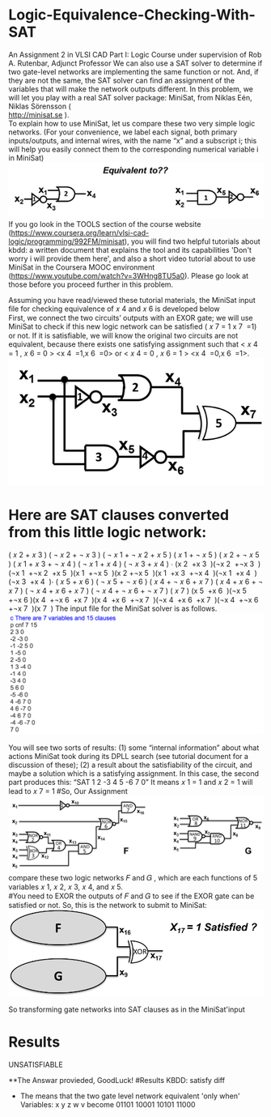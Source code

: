 # Logic-Equivalence-Checking-With-SAT
An Assignment 2 in VLSI CAD Part I: Logic Course under supervision of Rob A. Rutenbar, Adjunct Professor
We can also use a SAT solver to determine if two gate-level networks are implementing the same function or not. And, if they are not the same, the SAT solver can find an assignment of the variables that will make the network outputs different. In this problem, we will let you play with a real SAT solver package: MiniSat, from Niklas Eén, Niklas Sörensson (                                        
http://minisat.se
).                                        
To explain how to use MiniSat, let us compare these two very simple logic networks. (For your convenience, we label each signal, both primary inputs/outputs, and internal wires, with the name “x” and a subscript i; this will help you easily connect them to the corresponding numerical variable i in MiniSat)
![](https://github.com/3a3del/Logic-Equivalence-Checking-With-SAT/blob/main/Q10_sim0.png)                    
If you go look in the TOOLS section of the course website (https://www.coursera.org/learn/vlsi-cad-logic/programming/992FM/minisat), you will find two helpful tutorials about kbdd: a written document that explains the tool and its capabilities 'Don't worry i will provide them here', and also a short video tutorial about to use MiniSat in the Coursera MOOC environment (https://www.youtube.com/watch?v=3WHng8TU5a0). Please go look at those before you proceed further in this problem.

Assuming you have read/viewed these tutorial materials, the MiniSat input file for checking equivalence of 𝑥 4 and 𝑥 6 is developed below                                                                                                                                                          
First, we connect the two circuits’ outputs with an EXOR gate; we will use MiniSat to check if this new logic network can be satisfied ( 𝑥 7 = 1 x 7 ​ =1) or not. If it is satisfiable, we will know the original two circuits are not equivalent, because there exists one satisfying assignment such that < 𝑥 4 = 1 , 𝑥 6 = 0 > <x 4 ​ =1,x 6 ​ =0> or < 𝑥 4 = 0 , 𝑥 6 = 1 > <x 4 ​ =0,x 6 ​ =1>.                                                                         
![](https://github.com/3a3del/Logic-Equivalence-Checking-With-SAT/blob/main/Q10_sim1.png)
# Here are SAT clauses converted from this little logic network:
( 𝑥 2 + 𝑥 3 ) ( ¬ 𝑥 2 + ¬ 𝑥 3 ) ( ¬ 𝑥 1 + ¬ 𝑥 2 + 𝑥 5 ) ( 𝑥 1 + ¬ 𝑥 5 ) ( 𝑥 2 + ¬ 𝑥 5 ) ( 𝑥 1 + 𝑥 3 + ¬ 𝑥 4 ) ( ¬ 𝑥 1 + 𝑥 4 ) ( ¬ 𝑥 3 + 𝑥 4 ) ⋅ (x 2 ​ +x 3 ​ )(¬x 2 ​ +¬x 3 ​ )(¬x 1 ​ +¬x 2 ​ +x 5 ​ )(x 1 ​ +¬x 5 ​ )(x 2 ​ +¬x 5 ​ )(x 1 ​ +x 3 ​ +¬x 4 ​ )(¬x 1 ​ +x 4 ​ )(¬x 3 ​ +x 4 ​ )⋅ ( 𝑥 5 + 𝑥 6 ) ( ¬ 𝑥 5 + ¬ 𝑥 6 ) ( 𝑥 4 + ¬ 𝑥 6 + 𝑥 7 ) ( 𝑥 4 + 𝑥 6 + ¬ 𝑥 7 ) ( ¬ 𝑥 4 + 𝑥 6 + 𝑥 7 ) ( ¬ 𝑥 4 + ¬ 𝑥 6 + ¬ 𝑥 7 ) ( 𝑥 7 ) (x 5 ​ +x 6 ​ )(¬x 5 ​ +¬x 6 ​ )(x 4 ​ +¬x 6 ​ +x 7 ​ )(x 4 ​ +x 6 ​ +¬x 7 ​ )(¬x 4 ​ +x 6 ​ +x 7 ​ )(¬x 4 ​ +¬x 6 ​ +¬x 7 ​ )(x 7 ​ )
The input file for the MiniSat solver is as follows.
![](https://github.com/3a3del/Logic-Equivalence-Checking-With-SAT/blob/main/t.png)

You will see two sorts of results: (1) some “internal information” about what actions MiniSat took during its DPLL search (see tutorial document for a discussion of these); (2) a result about the satisfiability of the circuit, and maybe a solution which is a satisfying assignment. In this case, the second part produces this: “SAT 1 2 -3 4 5 -6 7 0” It means 𝑥 1 = 1 and 𝑥 2 = 1 will lead to 𝑥 7 = 1
#So, Our Assignment
![](https://github.com/3a3del/Logic-Equivalence-Checking-With-SAT/blob/main/temp1.png)
compare these two logic networks 𝐹 and 𝐺 , which are each functions of 5 variables 𝑥 1, 𝑥 2, 𝑥 3, 𝑥 4, and 𝑥 5.                                                            
 #You need to EXOR the outputs of 𝐹 and 𝐺 to see if the EXOR gate can be satisfied or not. So, this is the network to submit to MiniSat:
  ![](https://github.com/3a3del/Logic-Equivalence-Checking-With-SAT/blob/main/temp2.png)
  
  So transforming gate networks into SAT clauses as in the MiniSat'input                                        
  # Results 
  UNSATISFIABLE
  
  
  
  
                                                        
  
  
  

**The Answar provieded, GoodLuck!
#Results
KBDD: satisfy diff
 - The means that the two gate level network equivalent 'only when'                                                                              
Variables: x y z w v become
01101
10001
10101
11000  
  
  
  
  
  
  
  
  
